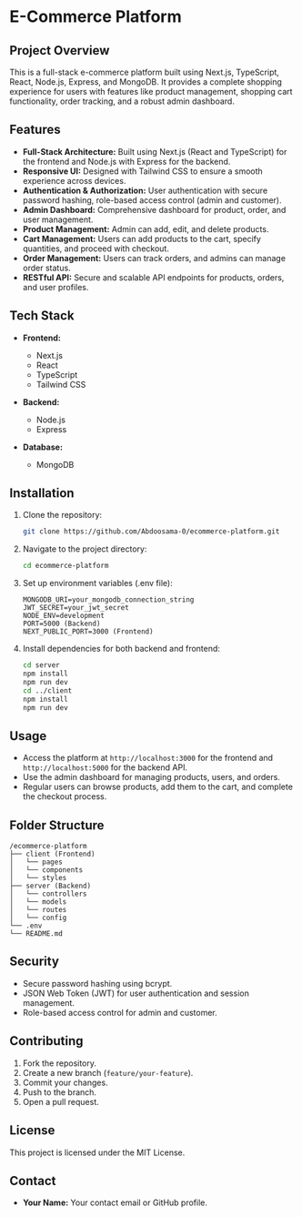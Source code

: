 # E-Commerce Platform

## Project Overview

This is a full-stack e-commerce platform built using Next.js, TypeScript, React, Node.js, Express, and MongoDB. It provides a complete shopping experience for users with features like product management, shopping cart functionality, order tracking, and a robust admin dashboard.

## Features

* **Full-Stack Architecture:** Built using Next.js (React and TypeScript) for the frontend and Node.js with Express for the backend.
* **Responsive UI:** Designed with Tailwind CSS to ensure a smooth experience across devices.
* **Authentication & Authorization:** User authentication with secure password hashing, role-based access control (admin and customer).
* **Admin Dashboard:** Comprehensive dashboard for product, order, and user management.
* **Product Management:** Admin can add, edit, and delete products.
* **Cart Management:** Users can add products to the cart, specify quantities, and proceed with checkout.
* **Order Management:** Users can track orders, and admins can manage order status.
* **RESTful API:** Secure and scalable API endpoints for products, orders, and user profiles.

## Tech Stack

* **Frontend:**

  * Next.js
  * React
  * TypeScript
  * Tailwind CSS
* **Backend:**

  * Node.js
  * Express
* **Database:**

  * MongoDB

## Installation

1. Clone the repository:

   ```bash
   git clone https://github.com/Abdoosama-0/ecommerce-platform.git
   ```

2. Navigate to the project directory:

   ```bash
   cd ecommerce-platform
   ```

3. Set up environment variables (.env file):

   ```
   MONGODB_URI=your_mongodb_connection_string
   JWT_SECRET=your_jwt_secret
   NODE_ENV=development
   PORT=5000 (Backend)
   NEXT_PUBLIC_PORT=3000 (Frontend)
   ```
   
4. Install dependencies for both backend and frontend:

   ```bash
   cd server
   npm install
   npm run dev
   cd ../client
   npm install
   npm run dev
   ```



## Usage

* Access the platform at `http://localhost:3000` for the frontend and `http://localhost:5000` for the backend API.
* Use the admin dashboard for managing products, users, and orders.
* Regular users can browse products, add them to the cart, and complete the checkout process.

## Folder Structure

```
/ecommerce-platform
├── client (Frontend)
│   └── pages
│   └── components
│   └── styles
├── server (Backend)
│   └── controllers
│   └── models
│   └── routes
│   └── config
└── .env
└── README.md
```

## Security

* Secure password hashing using bcrypt.
* JSON Web Token (JWT) for user authentication and session management.
* Role-based access control for admin and customer.

## Contributing

1. Fork the repository.
2. Create a new branch (`feature/your-feature`).
3. Commit your changes.
4. Push to the branch.
5. Open a pull request.

## License

This project is licensed under the MIT License.

## Contact

* **Your Name:** Your contact email or GitHub profile.
